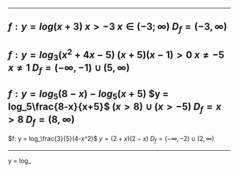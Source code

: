 
----
$f: y =log(x+3)$
$x>-3$
$x \in (-3; \infty)$
$D_f = (-3, \infty)$
---
$f: y = log_3(x^2+4x-5)$
$(x+5)(x-1)> 0$
$x \ne -5$
$x \ne 1$
$D_f = (-\infty, -1)\cup(5, \infty)$
---
$f: y = log_5 (8-x)-log_5(x+5)$
$y = log_5\frac{8-x}{x+5}$
$(x > 8) \cup (x > -5)$
$D_f =x > 8$
$D_f = (8, \infty)$
---
$f: y = log_\frac{3}{5}(4-x^2)$
$y =(2+x)(2-x)$
$D_f = (-\infty , -2)\cup(2, \infty)$

----

y = log_